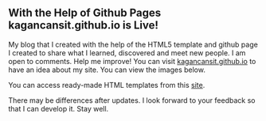 ## With the Help of Github Pages kagancansit.github.io is Live!
My blog that I created with the help of the HTML5 template and github page I created to share what I learned, discovered and meet new people. I am open to comments. Help me improve! You can visit [kagancansit.github.io](https://kagancansit.github.io) to have an idea about my site. You can view the images below.

You can access ready-made HTML templates from this [site](https://www.free-css.com/free-css-templates/page270/marvel).

There may be differences after updates. I look forward to your feedback so that I can develop it.
Stay well.
